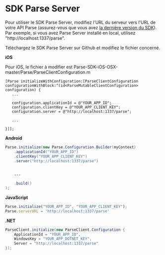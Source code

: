 # SDK Parse Server

Pour utiliser le SDK Parse Server, modifiez l'URL du serveur vers l'URL de votre API Parse (assurez-vous que vous avez [la dernière version du SDK](https://parse.com/docs/downloads)). Par exemple, si vous avez Parse Server installé en local, utilisez "http://localhost:1337/parse".

Téléchargez le SDK Parse Server sur Github et modifiez le fichier concerné.

**iOS**

Pour iOS, le fichier à modifier est Parse-SDK-iOS-OSX-master/Parse/ParseClientConfiguration.m

```objc
[Parse initializeWithConfiguration:[ParseClientConfiguration configurationWithBlock:^(id<ParseMutableClientConfiguration> configuration) {
   ...
   
   configuration.applicationId = @"YOUR_APP_ID";
   configuration.clientKey = @"YOUR_APP_CLIENT_KEY";
   configuration.server = @"http://localhost:1337/parse";
   
   ...
   
}]];
```

**Android**

```java
Parse.initialize(new Parse.Configuration.Builder(myContext)
    .applicationId("YOUR_APP_ID")
    .clientKey("YOUR_APP_CLIENT_KEY")
    .server("http://localhost:1337/parse")


    ...
          
    .build()
);
```

**JavaScript**

```js
Parse.initialize("YOUR_APP_ID", "YOUR_APP_CLIENT_KEY");
Parse.serverURL = 'http://localhost:1337/parse'
```

**.NET**

```csharp
ParseClient.initialize(new ParseClient.Configuration {
    ApplicationId = "YOUR_APP_ID",
    WindowsKey = "YOUR_APP_DOTNET_KEY",
    Server = "http://localhost:1337/parse"
});
```
